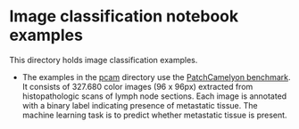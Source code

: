 # Image classification notebook examples

This directory holds image classification examples.

- The examples in the [pcam](./pcam) directory use the [PatchCamelyon benchmark](https://www.tensorflow.org/datasets/catalog/patch_camelyon).  It consists of 327.680 color images (96 x 96px) extracted from histopathologic scans of lymph node sections. Each image is annotated with a binary label indicating presence of metastatic tissue.
The machine learning task is to predict whether metastatic tissue is present.

